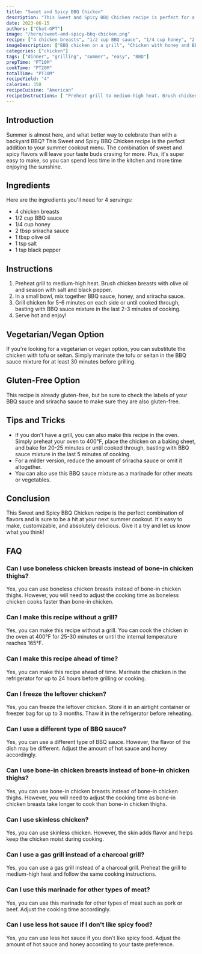 ```yaml
---
title: "Sweet and Spicy BBQ Chicken"
description: "This Sweet and Spicy BBQ Chicken recipe is perfect for a summer cookout or a weeknight dinner. The combination of sweet and spicy flavors will leave your taste buds craving for more."
date: 2023-06-15
authors: ["Chat-GPT"]
image: "/hero/sweet-and-spicy-bbq-chicken.png"
recipe: ["4 chicken breasts", "1/2 cup BBQ sauce", "1/4 cup honey", "2 tbsp sriracha sauce", "1 tbsp olive oil", "1 tsp salt", "1 tsp black pepper"]
imageDescription: ["BBQ chicken on a grill", "Chicken with honey and BBQ sauce", "Sweet and Spicy BBQ Chicken close up", "BBQ Chicken on a plate"]
categories: ["chicken"]
tags: ["dinner", "grilling", "summer", "easy", "BBQ"]
prepTime: "PT10M"
cookTime: "PT20M"
totalTime: "PT30M"
recipeYield: "4"
calories: 350
recipeCuisine: "American"
recipeInstructions: [ "Preheat grill to medium-high heat. Brush chicken breasts with olive oil and season with salt and black pepper.", "In a small bowl, mix together BBQ sauce, honey, and sriracha sauce.", "Grill chicken for 5-6 minutes on each side or until cooked through, basting with BBQ sauce mixture in the last 2-3 minutes of cooking.", "Serve hot and enjoy!"]
---
```


## Introduction

Summer is almost here, and what better way to celebrate than with a backyard BBQ? This Sweet and Spicy BBQ Chicken recipe is the perfect addition to your summer cookout menu. The combination of sweet and spicy flavors will leave your taste buds craving for more. Plus, it's super easy to make, so you can spend less time in the kitchen and more time enjoying the sunshine.

## Ingredients

Here are the ingredients you'll need for 4 servings:

- 4 chicken breasts
- 1/2 cup BBQ sauce
- 1/4 cup honey
- 2 tbsp sriracha sauce
- 1 tbsp olive oil
- 1 tsp salt
- 1 tsp black pepper

## Instructions

1. Preheat grill to medium-high heat. Brush chicken breasts with olive oil and season with salt and black pepper.
2. In a small bowl, mix together BBQ sauce, honey, and sriracha sauce.
3. Grill chicken for 5-6 minutes on each side or until cooked through, basting with BBQ sauce mixture in the last 2-3 minutes of cooking.
4. Serve hot and enjoy!

## Vegetarian/Vegan Option

If you're looking for a vegetarian or vegan option, you can substitute the chicken with tofu or seitan. Simply marinate the tofu or seitan in the BBQ sauce mixture for at least 30 minutes before grilling.

## Gluten-Free Option

This recipe is already gluten-free, but be sure to check the labels of your BBQ sauce and sriracha sauce to make sure they are also gluten-free.

## Tips and Tricks

- If you don't have a grill, you can also make this recipe in the oven. Simply preheat your oven to 400°F, place the chicken on a baking sheet, and bake for 20-25 minutes or until cooked through, basting with BBQ sauce mixture in the last 5 minutes of cooking.
- For a milder version, reduce the amount of sriracha sauce or omit it altogether.
- You can also use this BBQ sauce mixture as a marinade for other meats or vegetables.

## Conclusion

This Sweet and Spicy BBQ Chicken recipe is the perfect combination of flavors and is sure to be a hit at your next summer cookout. It's easy to make, customizable, and absolutely delicious. Give it a try and let us know what you think!

## FAQ

### Can I use boneless chicken breasts instead of bone-in chicken thighs?

Yes, you can use boneless chicken breasts instead of bone-in chicken thighs. However, you will need to adjust the cooking time as boneless chicken cooks faster than bone-in chicken.

### Can I make this recipe without a grill?

Yes, you can make this recipe without a grill. You can cook the chicken in the oven at 400°F for 25-30 minutes or until the internal temperature reaches 165°F.

### Can I make this recipe ahead of time?

Yes, you can make this recipe ahead of time. Marinate the chicken in the refrigerator for up to 24 hours before grilling or cooking.

### Can I freeze the leftover chicken?

Yes, you can freeze the leftover chicken. Store it in an airtight container or freezer bag for up to 3 months. Thaw it in the refrigerator before reheating.

### Can I use a different type of BBQ sauce?

Yes, you can use a different type of BBQ sauce. However, the flavor of the dish may be different. Adjust the amount of hot sauce and honey accordingly.

### Can I use bone-in chicken breasts instead of bone-in chicken thighs?

Yes, you can use bone-in chicken breasts instead of bone-in chicken thighs. However, you will need to adjust the cooking time as bone-in chicken breasts take longer to cook than bone-in chicken thighs.

### Can I use skinless chicken?

Yes, you can use skinless chicken. However, the skin adds flavor and helps keep the chicken moist during cooking.

### Can I use a gas grill instead of a charcoal grill?

Yes, you can use a gas grill instead of a charcoal grill. Preheat the grill to medium-high heat and follow the same cooking instructions.

### Can I use this marinade for other types of meat?

Yes, you can use this marinade for other types of meat such as pork or beef. Adjust the cooking time accordingly.

### Can I use less hot sauce if I don't like spicy food?

Yes, you can use less hot sauce if you don't like spicy food. Adjust the amount of hot sauce and honey according to your taste preference.